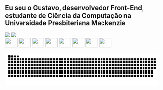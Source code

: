 Eu sou o Gustavo, desenvolvedor Front-End, estudante de Ciência da Computação na Universidade Presbiteriana Mackenzie
----
<div> 
  <img height="180em" src="https://github-readme-stats.vercel.app/api?username=gustavodalves&show_icons=true&theme=radical" />
  <img height="180em" src="https://github-readme-stats.vercel.app/api/top-langs/?username=gustavodalves&layout=compact&theme=radical" />
</div>

<div>
  <img height="30" width="40" src="https://cdn.jsdelivr.net/gh/devicons/devicon/icons/javascript/javascript-original.svg" />
  <img height="30" width="40" src="https://cdn.jsdelivr.net/gh/devicons/devicon/icons/typescript/typescript-original.svg" />
  <img height="30" width="40" src="https://cdn.jsdelivr.net/gh/devicons/devicon/icons/html5/html5-plain.svg" />
  <img height="30" width="40" src="https://cdn.jsdelivr.net/gh/devicons/devicon/icons/css3/css3-plain.svg" />
  <img height="30" width="40" src="https://cdn.jsdelivr.net/gh/devicons/devicon/icons/sass/sass-original.svg" />       
  <img height="30" width="40" src="https://cdn.jsdelivr.net/gh/devicons/devicon/icons/react/react-original.svg" />     
  <img height="30" width="40" src="https://cdn.jsdelivr.net/gh/devicons/devicon/icons/vuejs/vuejs-original.svg" />
  <img height="30" width="40" src="https://cdn.jsdelivr.net/gh/devicons/devicon/icons/python/python-original.svg" />        
</div>

![Snake animation](https://github.com/gustavodalves/gustavodalves/blob/output/github-contribution-grid-snake.svg)
